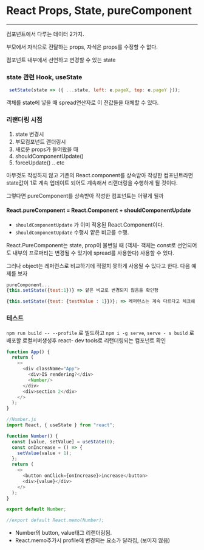 # React Props, State, pureComponent

---



컴포넌트에서 다루는 데이터 2가지.



부모에서 자식으로 전달하는 props, 자식은 props를 수정할 수 없다.

컴포넌트 내부에서 선언하고 변경할 수 있는 state



### state 관련 Hook, useState

```js
 setState(state => ({ ...state, left: e.pageX, top: e.pageY }));
```

객체를 state에 넣을 때 spread연산자로 이 전값들을 대체할 수 있다.





### 리랜더링 시점

1. state 변경시
2. 부모컴포넌트 랜더링시
3. 새로운 props가 들어왔을 때
4. shouldComponentUpdate()
5. forceUpdate() .. etc



아무것도 작성하지 않고 기존의 React.component를 상속받아 작성한 컴포넌트라면 state값이 1로 계속 업데이트 되어도 계속해서 리랜더링을 수행하게 될 것이다.

그렇다면 pureComponent를 상속받아 작성한 컴포넌트는 어떻게 될까

#### React.pureComponent  = React.Component + shouldComponentUpdate

- `shouldComponentUpdate` 가 이미 적용된 React.Component이다.
- `shouldComponentUpdate` 수행시 얕은 비교를 수행.



React.PureComponent는 state, prop이 불변일 때 (객체- 객체는 const로 선언되어도 내부의 프로퍼티는 변경될 수 있기에 spread를 사용한다) 사용할 수 있다.

그러나 object는 레퍼런스로 비교하기에 적절치 못하게 사용될 수 있다고 한다.  다음 예제를 보자

```js
pureComponent...
{this.setState({test:1})} => 얕은 비교로 변경되지 않음을 확인함

{this.setState({test: {testValue : 1}})}; => 레퍼런스는 계속 다르다고 체크해 리랜더링은 계속 일어남.
```





### 테스트

`npm run build -- --profile` 로 빌드하고 `npm i -g serve`, `serve - s build`  로 배포할 로컬서버생성후 react- dev tools로 리랜더링되는 컴포넌트 확인





```js
function App() {
  return (
    <>
      <div className="App">
        <div>IS rendering?</div>
        <Number/>
      </div>
      <div>section 2</div>
    </>
  );
}

//Number.js
import React, { useState } from "react";

function Number() {
  const [value, setValue] = useState(0);
  const onIncrease = () => {
    setValue(value + 1);
  };
  return (
    <>
      <button onClick={onIncrease}>increase</button>
      <div>{value}</div>
    </>
  );
}

export default Number;

//export default React.memo(Number);
```

- Number의 button, value태그 리랜더링됨.
- React.memo추가시 profile에 변경되는 요소가 달라짐, (보이지 않음)